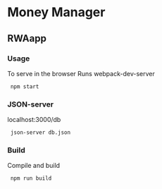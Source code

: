 # Money Manager
 	 
## RWAapp
 	 
 	 
 ### Usage
 To serve in the browser
Runs webpack-dev-server
 ```
  npm start
 ```
### JSON-server
localhost:3000/db

 ```
  json-server db.json
 ```
### Build
Compile and build

```
 npm run build
```

